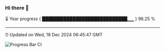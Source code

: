 ### Hi there 👋

⏳ Year progress { ████████████████████████████▁▁ } 96.25 %

---

⏰ Updated on Wed, 18 Dec 2024 06:45:47 GMT

![Progress Bar CI](https://github.com/IshwaranRudhara/GIT-ACTION/workflows/Progress%20Bar%20CI/badge.svg)
